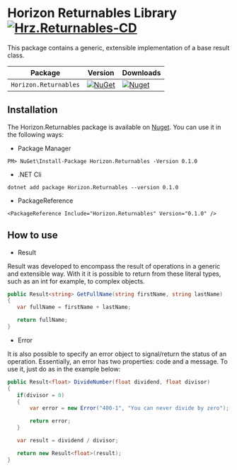 # Horizon Returnables Library [![Hrz.Returnables-CD](https://github.com/horizon-co/hrz-returnables/actions/workflows/publish.yml/badge.svg?branch=main)](https://github.com/horizon-co/hrz-returnables/actions/workflows/publish.yml)

This package contains a generic, extensible implementation of a base result class.

| Package                             |  Version         | Downloads       |
| ----------------------------------- | ---------------- | --------------- |
| `Horizon.Returnables` | [![NuGet](https://img.shields.io/nuget/v/HorizonCo.Returnables.svg)](https://nuget.org/packages/HorizonCo.Returnables) | [![Nuget](https://img.shields.io/nuget/dt/HorizonCo.Returnables.svg)](https://nuget.org/packages/HorizonCo.Returnables) |


 ## Installation

 The Horizon.Returnables package is available on [Nuget](https://nuget.org/packages/Horizon.Returnables). You can use it in the following ways:

 - Package Manager
```
PM> NuGet\Install-Package Horizon.Returnables -Version 0.1.0
```

 - .NET Cli
```
dotnet add package Horizon.Returnables --version 0.1.0
```

 - PackageReference
```
<PackageReference Include="Horizon.Returnables" Version="0.1.0" />
```

 ## How to use

 - Result

 Result was developed to encompass the result of operations in a generic and extensible way. With it it is possible to return from these literal types, such as an int for example, to complex objects.
 ```C#
 public Result<string> GetFullName(string firstName, string lastName)
 {
    var fullName = firstName + lastName;

    return fullName;
 }
 ```

 - Error

 It is also possible to specify an error object to signal/return the status of an operation. Essentially, an error has two properties: code and a message. To use it, just do as in the example below:
 ```C#
 public Result<float> DivideNumber(float dividend, float divisor)
 {
    if(divisor = 0)
    {
        var error = new Error("400-1", "You can never divide by zero");

        return error;
    }

    var result = dividend / divisor;

    return new Result<float>(result);
 }
 ```